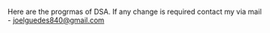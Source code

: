 Here are the progrmas of DSA.
If any change is required contact my via mail - joelguedes840@gmail.com

